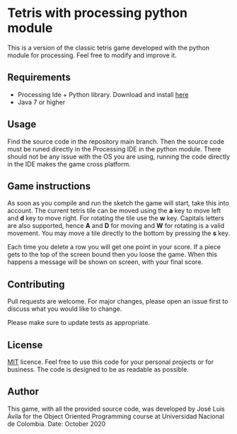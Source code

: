 # Tetris with processing python module

This is a version of the classic tetris game developed with the python module for processing. Feel free to modify and improve it.

## Requirements

 - Processing Ide + Python library. Download and install [here][1] 
 - Java 7 or higher

## Usage
Find the source code  in the repository main branch. Then the source code must be runed directly in the Processing IDE in the python module. There should not be any issue with the OS you are using, running the code directly in the IDE makes the game cross platform.

## Game instructions
As soon as you compile and run the sketch the game will start, take this into account. The current tetris tile can be moved using the **a** key to move left and **d** key to move right. For rotating the tile use the **w** key. Capitals letters are also supported, hence **A** and **D** for moving and **W** for rotating is a valid movement. You may move a tile directly to the bottom by pressing the **s** key.

Each time you delete a row you will get one point in your score. If a piece gets to the top of the screen bound then you loose the game. When this happens a message will be shown on screen, with your final score.

## Contributing
Pull requests are welcome. For major changes, please open an issue first to discuss what you would like to change.

Please make sure to update tests as appropriate.

## License
[MIT](https://choosealicense.com/licenses/mit/) licence. Feel free to use this code for your personal projects or for business. The code is designed to be as readable as possible.

## Author
This game, with all the provided source code, was developed by José Luis Ávila for the Object Oriented Programming course at Universidad Nacional de Colombia. 
Date: October 2020

[1]: https://github.com/jdf/processing.py

